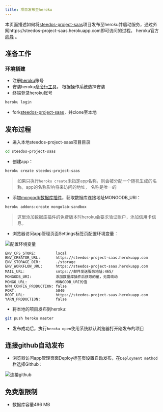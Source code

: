 ```yaml
---
title: 项目发布至heroku
---
```


本页面描述如何将[steedos-project-saas](https://github.com/steedos/steedos-project-saas)项目发布至heroku并启动服务，通过外网https://steedos-project-saas.herokuapp.com即可访问的过程。
heroku官方[向导](https://devcenter.heroku.com/articles/getting-started-with-nodejs) 。

## 准备工作

### 环境搭建

- 注册[heroku](https://www.heroku.com/)账号
- 安装heroku[命令行工具](https://devcenter.heroku.com/articles/getting-started-with-nodejs#set-up)， 根据操作系统选择安装
- 终端登录heroku账号
```bash
heroku login
```
- fork[steedos-project-saas](https://github.com/steedos/steedos-project-saas)，并clone至本地

## 发布过程
- 进入本地steedos-project-saas项目目录
```bash
cd steedos-project-saas
```
- 创建app：
```bash
heroku create steedos-project-saas
```
> 如果只执行`heroku create`未指定app名称，则会被分配一个随机生成的名称，app的名称影响将来访问的地址， 名称是唯一的
- 添加[mongodb数据库插件](https://elements.heroku.com/addons/mongolab)，获取数据库连接地址MONGODB_URI：
```bash
heroku addons:create mongolab:sandbox
```
> 这里添加数据库插件的免费版本时heroku会要求验证账户，添加信用卡信息。
- 浏览器访问app管理页面Settings标签页配置环境变量：

![配置环境变量](/assets/heroku/配置环境变量.png)
```env
ENV_CFS_STORE:         local
ENV_CREATOR_URL:       https://steedos-project-saas.herokuapp.com
ENV_STORAGE_DIR:       ./storage
ENV_WORKFLOW_URL:      https://steedos-project-saas.herokuapp.com
MAIL_URL:              smtps://邮件发送服务地址:465/
MONGODB_URI:           添加数据库插件后获取的值，无需改动
MONGO_URL:             MONGODB_URI的值
NPM_CONFIG_PRODUCTION: false
PORT:                  5040
ROOT_URL:              https://steedos-project-saas.herokuapp.com
YARN_PRODUCTION:       false
```
- 将本地的项目发布到heroku:
```bash
git push heroku master
```
- 发布成功后，执行`heroku open`使用系统默认浏览器打开刚发布的项目

## 连接github自动发布
- 浏览器访问app管理页面Deploy标签页设置自动发布，在`Deployment method`栏选择Github：

![连接github](/assets/heroku/连接github.png)

## 免费版限制
- 数据库容量496 MB